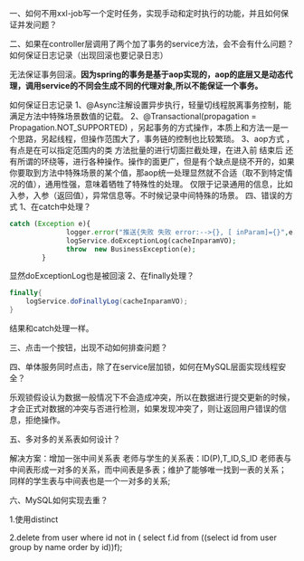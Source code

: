 一、如何不用xxl-job写一个定时任务，实现手动和定时执行的功能，并且如何保证并发问题？





二、如果在controller层调用了两个加了事务的service方法，会不会有什么问题？如何保证日志记录（出现回滚也要记录日志）

无法保证事务回滚。**因为spring的事务是基于aop实现的，aop的底层又是动态代理，调用service的不同会生成不同的代理对象,所以不能保证一个事务。**





如何保证日志记录
 1、@Async注解设置异步执行，轻量切线程脱离事务控制，能满足方法中特殊场景数值的记载。
 2、@Transactional(propagation = Propagation.NOT_SUPPORTED) ，另起事务的方式操作，本质上和方法一是一个思路，另起线程，但操作范围大了，事务链的控制也比较繁琐。
 3、aop方式 ，有点是在可以指定范围内的类 方法批量的进行切面拦截处理，在进入前 结束后 还有所谓的环绕等，进行各种操作。操作的面更广，但是有个缺点是绕不开的，如果你要取到方法中特殊场景的某个值，那aop统一处理显然就不合适（取不到特定情况的值），通用性强，意味着牺牲了特殊性的处理。
 仅限于记录通用的信息，比如入参，入参（返回值），异常信息等。不时候记录中间特殊的场景。
 四、错误的方式
 1、在catch中处理？

```php
catch (Exception e){
              logger.error("推送{失败 失败 error:-->{}, [ inParam]={}",e.getMessage(), inParam,e);
              logService.doExceptionLog(cacheInparamVO);
              throw  new BusinessException(e);
        }
```

显然doExceptionLog也是被回滚
 2、在finally处理？

```csharp
finally{
    logService.doFinallyLog(cacheInparamVO);
}
```

结果和catch处理一样。





三、点击一个按钮，出现不动如何排查问题？





四、单体服务同时点击，除了在service层加锁，如何在MySQL层面实现线程安全？

乐观锁假设认为数据一般情况下不会造成冲突，所以在数据进行提交更新的时候，才会正式对数据的冲突与否进行检测，如果发现冲突了，则让返回用户错误的信息，拒绝操作。





五、多对多的关系表如何设计？

解决方案：增加一张中间关系表
老师与学生的关系表：ID(P),T_ID,S_ID
老师表与中间表形成一对多的关系，而中间表是多表；维护了能够唯一找到一表的关系；
同样的学生表与中间表也是一个一对多的关系;



六、MySQL如何实现去重？

1.使用distinct

2.delete from user where id not in ( select f.id from ((select id from user group by name order by id))f);




